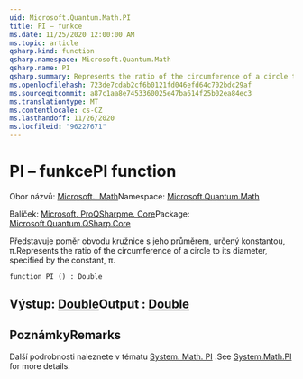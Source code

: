 ```yaml
---
uid: Microsoft.Quantum.Math.PI
title: PI – funkce
ms.date: 11/25/2020 12:00:00 AM
ms.topic: article
qsharp.kind: function
qsharp.namespace: Microsoft.Quantum.Math
qsharp.name: PI
qsharp.summary: Represents the ratio of the circumference of a circle to its diameter, specified by the constant, π.
ms.openlocfilehash: 723de7cdab2cf6b0121fd046efd64c702bdc29af
ms.sourcegitcommit: a87c1aa8e7453360025e47ba614f25b02ea84ec3
ms.translationtype: MT
ms.contentlocale: cs-CZ
ms.lasthandoff: 11/26/2020
ms.locfileid: "96227671"
---
```

# <a name="pi-function"></a><span data-ttu-id="70da1-102">PI – funkce</span><span class="sxs-lookup"><span data-stu-id="70da1-102">PI function</span></span>

<span data-ttu-id="70da1-103">Obor názvů: [Microsoft.. Math](xref:Microsoft.Quantum.Math)</span><span class="sxs-lookup"><span data-stu-id="70da1-103">Namespace: [Microsoft.Quantum.Math](xref:Microsoft.Quantum.Math)</span></span>

<span data-ttu-id="70da1-104">Balíček: [Microsoft. ProQSharpme. Core](https://nuget.org/packages/Microsoft.Quantum.QSharp.Core)</span><span class="sxs-lookup"><span data-stu-id="70da1-104">Package: [Microsoft.Quantum.QSharp.Core](https://nuget.org/packages/Microsoft.Quantum.QSharp.Core)</span></span>


<span data-ttu-id="70da1-105">Představuje poměr obvodu kružnice s jeho průměrem, určený konstantou, π.</span><span class="sxs-lookup"><span data-stu-id="70da1-105">Represents the ratio of the circumference of a circle to its diameter, specified by the constant, π.</span></span>

```qsharp
function PI () : Double
```


## <a name="output--double"></a><span data-ttu-id="70da1-106">Výstup: [Double](xref:microsoft.quantum.lang-ref.double)</span><span class="sxs-lookup"><span data-stu-id="70da1-106">Output : [Double](xref:microsoft.quantum.lang-ref.double)</span></span>



## <a name="remarks"></a><span data-ttu-id="70da1-107">Poznámky</span><span class="sxs-lookup"><span data-stu-id="70da1-107">Remarks</span></span>

<span data-ttu-id="70da1-108">Další podrobnosti naleznete v tématu [System. Math. PI](https://docs.microsoft.com/dotnet/api/system.math.pi) .</span><span class="sxs-lookup"><span data-stu-id="70da1-108">See [System.Math.PI](https://docs.microsoft.com/dotnet/api/system.math.pi) for more details.</span></span>